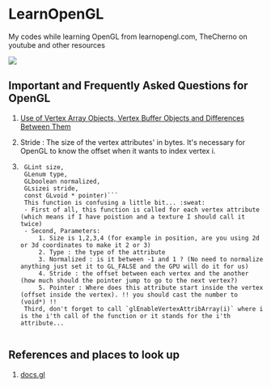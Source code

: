 # LearnOpenGL
My codes while learning OpenGL from learnopengl.com, TheCherno on youtube and other resources


![](https://media.giphy.com/media/UVBDc7NgBRuIlZxi8K/giphy.gif)


## Important and Frequently Asked Questions for OpenGL

1. [Use of Vertex Array Objects, Vertex Buffer Objects and Differences Between Them](https://stackoverflow.com/questions/23314787/use-of-vertex-array-objects-and-vertex-buffer-objects)


2. Stride : The size of the vertex attributes' in bytes. It's necessary for OpenGL to know the offset when it wants to index vertex i.

3. ```void glVertexAttribPointer(GLuint index,
  	GLint size,
  	GLenum type,
  	GLboolean normalized,
  	GLsizei stride,
  	const GLvoid * pointer)```
    This function is confusing a little bit... :sweat:
    - First of all, this function is called for each vertex attribute (which means if I have poistion and a texture I should call it twice)
    - Second, Parameters:
        1. Size is 1,2,3,4 (for example in position, are you using 2d or 3d coordinates to make it 2 or 3)
        2. Type : the type of the attribute
        3. Normalized : is it between -1 and 1 ? (No need to normalize anything just set it to GL_FALSE and the GPU will do it for us)
        4. Stride : the offset between each vertex and the another (how much should the pointer jump to go to the next vertex?)
        5. Pointer : Where does this attribute start inside the vertex (offset inside the vertex). !! you should cast the number to (void*) !!
    Third, don't forget to call `glEnableVertexAttribArray(i)` where i is the i'th call of the function or it stands for the i'th attribute...
    
## References and places to look up

1. [docs.gl](http://docs.gl/)
		 